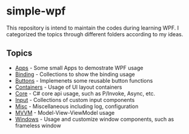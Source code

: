 # simple-wpf
This repository is intend to maintain the codes during learning WPF. I categorized the topics through different folders according to my ideas.


## Topics

- [Apps](Apps) - Some small Apps to demostrate WPF usage
- [Binding](Binding) - Collections to show the binding usage
- [Buttons](Buttons) - Implemenets some reusable button functions
- [Containers](Containers) - Usage of UI layout containers
- [Core](Core) - C# core api usage, such as P/Invoke, Async, etc.
- [Input](Input) - Collections of custom input components
- [Misc](Misc) - Miscellaneous including log, configuration
- [MVVM](MVVM) - Model-View-ViewModel usage
- [Windows](Windows) - Usage and customize window components, such as frameless window
